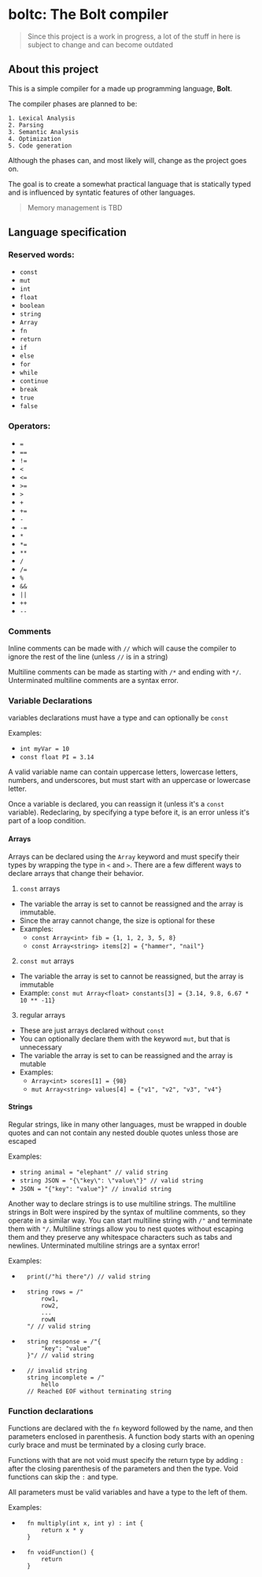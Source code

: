 # boltc: The Bolt compiler

> Since this project is a work in progress, a lot of the stuff in here is subject to change and can become outdated

## About this project
This is a simple compiler for a made up programming language, __Bolt__.

The compiler phases are planned to be:

    1. Lexical Analysis
    2. Parsing
    3. Semantic Analysis
    4. Optimization
    5. Code generation

Although the phases can, and most likely will, change as the project goes on.

The goal is to create a somewhat practical language that is statically typed and is influenced by syntatic features of other languages.

> Memory management is TBD

## Language specification

### Reserved words:
 - `const`
 - `mut`
 - `int`
 - `float`
 - `boolean`
 - `string`
 - `Array`
 - `fn`
 - `return`
 - `if`
 - `else`
 - `for`
 - `while`
 - `continue`
 - `break`
 - `true`
 - `false`

### Operators:
 - `=`
 - `==`
 - `!=`
 - `<`
 - `<=`
 - `>=`
 - `>`
 - `+`
 - `+=`
 - `-`
 - `-=`
 - `*`
 - `*=`
 - `**`
 - `/`
 - `/=`
 - `%`
 - `&&`
 - `||`
 - `++`
 - `--`

### Comments
Inline comments can be made with `//` which will cause the compiler to ignore the rest of the line (unless `//` is in a string)

Multiline comments can be made as starting with `/*` and ending with `*/`. Unterminated multiline comments are a syntax error.

### Variable Declarations
variables declarations must have a type and can optionally be `const`

Examples:
 - `int myVar = 10`
 - `const float PI = 3.14`

A valid variable name can contain uppercase letters, lowercase letters, numbers, and underscores, but must start with an uppercase or lowercase letter.

Once a variable is declared, you can reassign it (unless it's a `const` variable). Redeclaring, by specifying a type before it, is an error unless it's part of a loop condition.

#### Arrays
Arrays can be declared using the `Array` keyword and must specify their types by wrapping the type in `<` and `>`. There are a few different ways to declare arrays that change their behavior.

1. `const` arrays
 - The variable the array is set to cannot be reassigned and the array is immutable.
 - Since the array cannot change, the size is optional for these
 - Examples:
   - `const Array<int> fib = {1, 1, 2, 3, 5, 8}`
   - `const Array<string> items[2] = {"hammer", "nail"}`
2. `const mut` arrays
  - The variable the array is set to cannot be reassigned, but the array is immutable
  - Example: `const mut Array<float> constants[3] = {3.14, 9.8, 6.67 * 10 ** -11}`
3. regular arrays
  - These are just arrays declared without `const`
  - You can optionally declare them with the keyword `mut`, but that is unnecessary
  - The variable the array is set to can be reassigned and the array is mutable
  - Examples:
    - `Array<int> scores[1] = {98}`
    - `mut Array<string> values[4] = {"v1", "v2", "v3", "v4"}`

#### Strings
Regular strings, like in many other languages, must be wrapped in double quotes and can not contain any nested double quotes unless those are escaped

Examples:
 - `string animal = "elephant" // valid string`
 - `string JSON = "{\"key\": \"value\"}" // valid string`
 - `JSON = "{"key": "value"}" // invalid string`

Another way to declare strings is to use multiline strings. The multiline strings in Bolt were inspired by the syntax of multiline comments, so they operate in a similar way. You can start multiline string with `/"` and terminate them with `"/`. Multiline strings allow you to nest quotes without escaping them and they preserve any whitespace characters such as tabs and newlines. Unterminated multiline strings are a syntax error!

Examples:
- ```
    print(/"hi there"/) // valid string
  ```

- ```
    string rows = /"
        row1,
        row2,
        ...
        rowN
    "/ // valid string
  ```

- ```
    string response = /"{
        "key": "value"
    }"/ // valid string
  ```

- ```
    // invalid string
    string incomplete = /"
        hello
    // Reached EOF without terminating string
  ```

### Function declarations

Functions are declared with the `fn` keyword followed by the name, and then parameters enclosed in parenthesis. A function body starts with an opening curly brace and must be terminated by a closing curly brace. 

Functions with that are not void must specify the return type by adding `:` after the closing parenthesis of the parameters and then the type. Void functions can skip the `:` and type. 

All parameters must be valid variables and have a type to the left of them.

Examples:
- ```
    fn multiply(int x, int y) : int {
        return x * y
    }
  ```

- ```
    fn voidFunction() {
        return
    }
  ```
